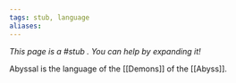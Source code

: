 ```yaml
---
tags: stub, language
aliases:
---
```


*This page is a #stub . You can help by expanding it!*

Abyssal is the language of the [[Demons]] of the [[Abyss]].